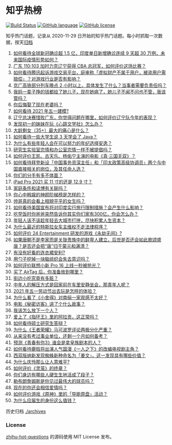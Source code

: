 # 知乎热榜
[![Build Status](https://github.com/ToWeLong/zhihu-hot-questions/workflows/CI/badge.svg)](https://github.com/ToWeLong/zhihu-hot-questions/actions)
[![GitHub language](https://img.shields.io/badge/language-golang-orange.svg)](https://golang.org/)
[![GitHub license](https://img.shields.io/github/license/ToWeLong/zhihu-hot-questions)](https://github.com/ToWeLong/zhihu-hot-questions/blob/main/LICENSE)

知乎热门话题，记录从 2020-11-29 日开始的知乎热门话题。每小时抓取一次数据，按天[归档](./archives)

<!-- BEGIN -->

1. [如何看待全球新冠确诊超 1.5 亿，印度单日新增确诊连续 9 天超 30 万例，未来国际疫情形势如何？](https://www.zhihu.com/question/457368252)
1. [广东 110:103 加时力克辽宁获得 CBA 总冠军，如何评价这场比赛？](https://www.zhihu.com/question/457433248)
1. [如何看待腾讯起诉游戏交易平台，庭审称「虚拟财产不属于用户，被盗用户需赔偿」？对游戏行业是否有影响？](https://www.zhihu.com/question/457298163)
1. [京广高铁部分列车晚点 2 小时以上，具体发生了什么？当事者需要负责任吗？](https://www.zhihu.com/question/457415431)
1. [我妈一辈子挣的钱都给了她儿子，现在她病了，她儿子不闻不问也不管，我该管吗？](https://www.zhihu.com/question/457182672)
1. [你后悔娶了现在老婆吗？](https://www.zhihu.com/question/315457601)
1. [如何看待 2021 年五一建模?](https://www.zhihu.com/question/457077323)
1. [辽宁总决赛惜败广东，你觉得问题在哪里，如何评价辽宁队今年的表现？](https://www.zhihu.com/question/457455834)
1. [发现初一的妹妹在玩《心跳文学社》怎么办？](https://www.zhihu.com/question/457348681)
1. [大龄剩女（35+）最大的痛心是什么？](https://www.zhihu.com/question/440901341)
1. [如何看待一些大学生说 3 天学会了 Java？](https://www.zhihu.com/question/66535555)
1. [为什么有些年轻人会在可以努力的年纪选择安逸？](https://www.zhihu.com/question/457144755)
1. [研究生实验室恋情和办公室恋情一样不被提倡吗？](https://www.zhihu.com/question/422926125)
1. [如何评价王凯、古天乐、杨佑宁主演的电影《真·三国无双》？](https://www.zhihu.com/question/456766202)
1. [如何看待拜登新设「中国事务资深主任」和「印太政策高级协调员」两个与中国直接相关的岗位，及其任命人选？](https://www.zhihu.com/question/439647733)
1. [你们的分手有多不体面？](https://www.zhihu.com/question/363689631)
1. [iPad Pro 2021 买 11 寸的还是 12.9 寸？](https://www.zhihu.com/question/455715172)
1. [家庭条件和读博有关联吗？](https://www.zhihu.com/question/447076124)
1. [你心中韩娱的神颜阶梯榜是怎样的？](https://www.zhihu.com/question/453629531)
1. [帅哥真的会看上相貌平平的女生吗？](https://www.zhihu.com/question/384512378)
1. [如何看待美国宣布将对印度实行旅行限制措施？会产生什么影响？](https://www.zhihu.com/question/457369354)
1. [吃早饭时你爸爸突然告诉你其实你们家有300亿，你会怎么办？](https://www.zhihu.com/question/447823721)
1. [年轻人该不该趁年轻去大城市打拼，尽快积累人生资本？](https://www.zhihu.com/question/457144259)
1. [为什么最近的特斯拉女车主维权不走法律程序？](https://www.zhihu.com/question/457223564)
1. [如何评价 24 Entertainment 研发的游戏《永劫无间》?](https://www.zhihu.com/question/361077302)
1. [如果唐朝不是李家而是关陇贵族中的鲜卑人建立，后世是否还会如此歌颂盛唐？是否还会把“唐”归于蒙元和满清？](https://www.zhihu.com/question/40242155)
1. [有没有好看的连衣裙安利?](https://www.zhihu.com/question/371633748)
1. [用勺子挖掉一块脑组织会失去意识吗？](https://www.zhihu.com/question/392867244)
1. [如何评价联想小新 Pro 16 上线一秒被抢光？](https://www.zhihu.com/question/457352947)
1. [买了 AirTag 后，你准备放到哪里？](https://www.zhihu.com/question/455714523)
1. [街边小吃究竟有多脏？](https://www.zhihu.com/question/275756508)
1. [中年人的解压方式是回家前在车里安静坐会，那青年人呢？](https://www.zhihu.com/question/390992174)
1. [2021 年五一劳动节出去玩是怎样的体验？](https://www.zhihu.com/question/454814759)
1. [为什么看了《小舍得》对南俪一家观感不太好？](https://www.zhihu.com/question/456348765)
1. [电影《秘密访客》讲了个什么故事？](https://www.zhihu.com/question/457313735)
1. [我该怎么放下一个人？](https://www.zhihu.com/question/447954221)
1. [爱上了《指环王》里的阿拉贡，这正常吗？](https://www.zhihu.com/question/457230172)
1. [如何看待硕士研究生答辩？](https://www.zhihu.com/question/317931767)
1. [为什么《王者荣耀》马可波罗评论两极分化严重？](https://www.zhihu.com/question/450563897)
1. [从来没有考过事业单位，还剩一个月如何备考？](https://www.zhihu.com/question/351990894)
1. [预测《青春有你3》谁会是拿皇族剧本的人？](https://www.zhihu.com/question/442475543)
1. [如何看待鹿晗将出演人气国漫《一人之下》的改编电视剧主角？](https://www.zhihu.com/question/457280792)
1. [西双版纳新发现蜘蛛新种命名为「姜文」，这一发现具有哪些价值？](https://www.zhihu.com/question/457371552)
1. [为什么庆怜那么让人意难平?](https://www.zhihu.com/question/456799483)
1. [如何评价《灵笼》的终章？](https://www.zhihu.com/question/457072944)
1. [你们身边有哪些人硬生生地活成了段子？](https://www.zhihu.com/question/52114382)
1. [勒布朗詹姆斯是你见过最伟大的球员吗？](https://www.zhihu.com/question/437242038)
1. [现在的你还会相信爱情吗？](https://www.zhihu.com/question/455292387)
1. [如何评价游戏《原神》里的「导能原盘」活动？](https://www.zhihu.com/question/457259249)
1. [为什么应届生的身份这么值钱？](https://www.zhihu.com/question/296366864)

<!-- END -->

历史归档 [./archives](./archives)


### License
[zhihu-hot-questions](https://github.com/towelong/zhihu-hot-questions) 的源码使用 MIT License 发布。
